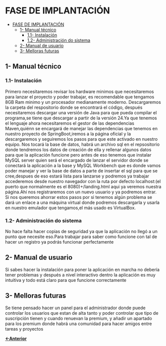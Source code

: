 # FASE DE IMPLANTACIÓN

- [FASE DE IMPLANTACIÓN](#fase-de-implantación)
  - [1- Manual técnico](#1--manual-técnico)
    - [1.1- Instalación](#11--instalación)
    - [1.2- Administración do sistema](#12--administración-do-sistema)
  - [2- Manual de usuario](#2--manual-de-usuario)
  - [3- Melloras futuras](#3--melloras-futuras)

## 1- Manual técnico

### 1.1- Instalación

Primero necesitaremos revisar los hardware minimos que necesitaremos para lanzar el proyecto y poder trabajar, es recomendable que tengamos 8GB Ram minimo y un procesador medianamente moderno.
Descargaremos la carpeta del respositorio donde se encontrará el código, después necesitaremos descargar una versión de Java para que pueda compilar el programa,se tiene que descargar a partir de la versión 24.Ya que tenemos el lenguaje ahora necesitaremos el gestor de las dependencias Maven,quiénn se encargará de manejar las dependencias que tenemos en nuestro proyecto de SpringBoot,iremos a la página oficial y la descargaremos y seguiremos los pasos para que este activado en nuestro equipo.
Nos tocará la base de datos, habrá un archivo sql en el repsositorio donde tendremos los datos de creación de ella y rellenar algunos datos para que la aplicación funcione pero antes de eso tenemos que instalar MySQL server quien será el encargado de lanzar el servidor donde se conectará la aplicación a la base y MySQL Workbench que es donde vamos poder manejar y ver la base de datos a parte de insertar el sql para que se cree,despues de eso estará lista para lanzarse y podremos ya trabajar accederemos desde nuestro navegador con la ruta por defecto localhost:(el puerto que normalmente es el 8080)+/landing.html aqui ya veremos nuestra página.Ahí nos registraremos con un nuevo usuario y ya podremos entrar.
Si nos queremos ahorrar estos pasos por si tenemos algún problema se dará un enlace a una máquina virtual donde podremos descargarla y usarla en nuestro emulador que tengamos,el más usado es VirtualBox.

### 1.2- Administración do sistema

No hace falta hacer copias de seguridad ya que la aplicación no llegó a un punto que necesite eso.Para trabajar para saber como funcione con tal de hacer un registro ya podrás funcionar perfectamente

## 2- Manual de usuario

Si sabes hacer la instalación para poner la aplicación en marcha no debería tener problemas y después a nivel interactivo dentro la aplicación es muy intuitiva y todo está claro para que funcione correctamente

## 3- Melloras futuras

Se tiene pensado hacer un panel para el administrador donde puede controlar los usuarios que estan de alta tanto y poder controlar que tipo de suscripción tienen y cuando renuevan la premium, y añadir un apartado para los premium donde habrá una comunidad para hacer amigos entre tareas y proyectos


[**<-Anterior**](../../README.md)
